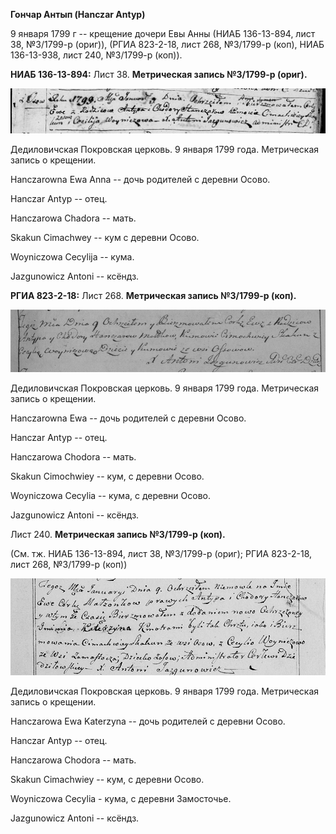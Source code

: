 **Гончар Антып (Hanczar Antyp)**

9 января 1799 г -- крещение дочери Евы Анны (НИАБ 136-13-894, лист 38,
№3/1799-р (ориг)), (РГИА 823-2-18, лист 268, №3/1799-р (коп), НИАБ
136-13-938, лист 240, №3/1799-р (коп)).

**НИАБ 136-13-894:** Лист 38. **Метрическая запись №3/1799-р (ориг).**

![](./media/fa09ac590961fdce2ffcd5682398f6a02391c01f.png)

Дедиловичская Покровская церковь. 9 января 1799 года. Метрическая запись
о крещении.

Hanczarowna Ewa Anna -- дочь родителей с деревни Осовo.

Hanczar Antyp -- отец.

Hanczarowa Chadora -- мать.

Skakun Cimachwey -- кум с деревни Осовo.

Woyniczowa Cecylija -- кума.

Jazgunowicz Antoni -- ксёндз.

**РГИА 823-2-18:** Лист 268. **Метрическая запись №3/1799-р (коп).**

![](./media/b87b1dac267bac0a455659b5a1dec34628bf15e6.png)

Дедиловичская Покровская церковь. 9 января 1799 года. Метрическая запись
о крещении.

Hanczarowna Ewa -- дочь родителей с деревни Осово.

Hanczar Antyp -- отец.

Hanczarowa Chodora -- мать.

Skakun Cimochwiey -- кум, с деревни Осово.

Woyniczowa Cecylia -- кума, с деревни Осово.

Jazgunowicz Antoni -- ксёндз.

Лист 240. **Метрическая запись №3/1799-р (коп).**

(См. тж. НИАБ 136-13-894, лист 38, №3/1799-р (ориг); РГИА 823-2-18, лист
268, №3/1799-р (коп))

![](./media/c1cc1d051911c4b8bd9de7ec2b5fc284d566e3b6.png)

Дедиловичская Покровская церковь. 9 января 1799 года. Метрическая запись
о крещении.

Hanczarowa Ewa Katerzyna -- дочь родителей с деревни Осово.

Hanczar Antyp -- отец.

Hanczarowa Chodora -- мать.

Skakun Cimachwiey -- кум, с деревни Осово.

Woyniczowa Cecylia - кума, с деревни Замосточье.

Jazgunowicz Antoni -- ксёндз.
